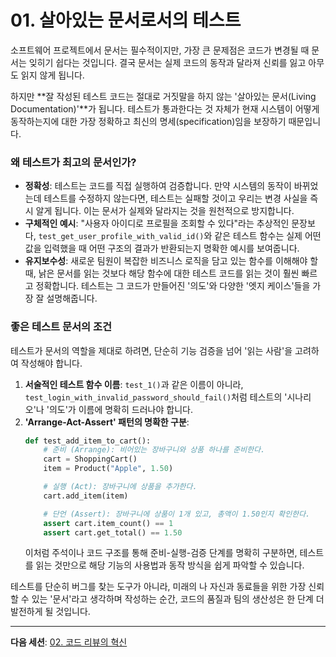 # 01. 살아있는 문서로서의 테스트

소프트웨어 프로젝트에서 문서는 필수적이지만, 가장 큰 문제점은 코드가 변경될 때 문서는 잊히기 쉽다는 것입니다. 결국 문서는 실제 코드의 동작과 달라져 신뢰를 잃고 아무도 읽지 않게 됩니다.

하지만 **잘 작성된 테스트 코드는 절대로 거짓말을 하지 않는 '살아있는 문서(Living Documentation)'**가 됩니다. 테스트가 통과한다는 것 자체가 현재 시스템이 어떻게 동작하는지에 대한 가장 정확하고 최신의 명세(specification)임을 보장하기 때문입니다.

### 왜 테스트가 최고의 문서인가?

-   **정확성**: 테스트는 코드를 직접 실행하여 검증합니다. 만약 시스템의 동작이 바뀌었는데 테스트를 수정하지 않는다면, 테스트는 실패할 것이고 우리는 변경 사실을 즉시 알게 됩니다. 이는 문서가 실제와 달라지는 것을 원천적으로 방지합니다.
-   **구체적인 예시**: "사용자 아이디로 프로필을 조회할 수 있다"라는 추상적인 문장보다, `test_get_user_profile_with_valid_id()`와 같은 테스트 함수는 실제 어떤 값을 입력했을 때 어떤 구조의 결과가 반환되는지 명확한 예시를 보여줍니다.
-   **유지보수성**: 새로운 팀원이 복잡한 비즈니스 로직을 담고 있는 함수를 이해해야 할 때, 낡은 문서를 읽는 것보다 해당 함수에 대한 테스트 코드를 읽는 것이 훨씬 빠르고 정확합니다. 테스트는 그 코드가 만들어진 '의도'와 다양한 '엣지 케이스'들을 가장 잘 설명해줍니다.

### 좋은 테스트 문서의 조건

테스트가 문서의 역할을 제대로 하려면, 단순히 기능 검증을 넘어 '읽는 사람'을 고려하여 작성해야 합니다.

1.  **서술적인 테스트 함수 이름**: `test_1()`과 같은 이름이 아니라, `test_login_with_invalid_password_should_fail()`처럼 테스트의 '시나리오'나 '의도'가 이름에 명확히 드러나야 합니다.
2.  **'Arrange-Act-Assert' 패턴의 명확한 구분**:
    ```python
    def test_add_item_to_cart():
        # 준비 (Arrange): 비어있는 장바구니와 상품 하나를 준비한다.
        cart = ShoppingCart()
        item = Product("Apple", 1.50)

        # 실행 (Act): 장바구니에 상품을 추가한다.
        cart.add_item(item)

        # 단언 (Assert): 장바구니에 상품이 1개 있고, 총액이 1.50인지 확인한다.
        assert cart.item_count() == 1
        assert cart.get_total() == 1.50
    ```
    이처럼 주석이나 코드 구조를 통해 준비-실행-검증 단계를 명확히 구분하면, 테스트를 읽는 것만으로 해당 기능의 사용법과 동작 방식을 쉽게 파악할 수 있습니다.

테스트를 단순히 버그를 찾는 도구가 아니라, 미래의 나 자신과 동료들을 위한 가장 신뢰할 수 있는 '문서'라고 생각하며 작성하는 순간, 코드의 품질과 팀의 생산성은 한 단계 더 발전하게 될 것입니다.

---
**다음 세션**: [02. 코드 리뷰의 혁신](../02-improving-code-reviews/README.md)
